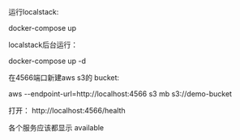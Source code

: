运行localstack:

docker-compose up

localstack后台运行：

docker-compose up -d

在4566端口新建aws s3的 bucket:

aws --endpoint-url=http://localhost:4566 s3 mb s3://demo-bucket

打开：
http://localhost:4566/health

各个服务应该都显示 available


